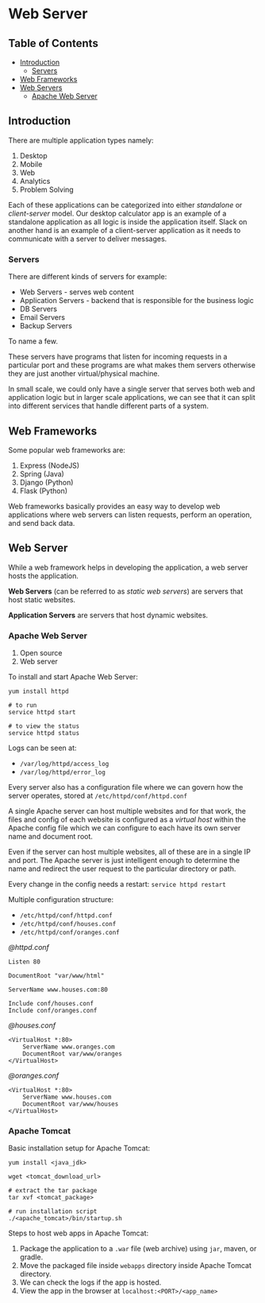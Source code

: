 # Web Server

## Table of Contents

-	[Introduction](#introduction)
	-	[Servers](#servers)
- [Web Frameworks](#web-frameworks)
- [Web Servers](#web-servers)
	- [Apache Web Server](#apache-web-server)

## Introduction

There are multiple application types namely:

1. Desktop
2. Mobile
3. Web
4. Analytics
5. Problem Solving

Each of these applications can be categorized into either *standalone* or *client-server* model. Our desktop calculator app is an example of a standalone application as all logic is inside the application itself. Slack on another hand is an example of a client-server application as it needs to communicate with a server to deliver messages.

### Servers

There are different kinds of servers for example:

- Web Servers - serves web content
- Application Servers - backend that is responsible for the business logic
- DB Servers
- Email Servers
- Backup Servers

To name a few.

These servers have programs that listen for incoming requests in a particular port and these programs are what makes them servers otherwise they are just another virtual/physical machine.

In small scale, we could only have a single server that serves both web and application logic but in larger scale applications, we can see that it can split into different services that handle different parts of a system.

## Web Frameworks

Some popular web frameworks are:

1. Express (NodeJS)
2. Spring (Java)
3. Django (Python)
4. Flask (Python)

Web frameworks basically provides an easy way to develop web applications where web servers can listen requests, perform an operation, and send back data.

## Web Server

While a web framework helps in developing the application, a web server hosts the application.

**Web Servers** (can be referred to as *static web servers*) are servers that host static websites.

**Application Servers** are servers that host dynamic websites.

### Apache Web Server

1. Open source
2. Web server

To install and start Apache Web Server:

```shell
yum install httpd

# to run
service httpd start

# to view the status
service httpd status
```

Logs can be seen at:

- `/var/log/httpd/access_log`
- `/var/log/httpd/error_log`

Every server also has a configuration file where we can govern how the server operates, stored at `/etc/httpd/conf/httpd.conf`

A single Apache server can host multiple websites and for that work, the files and config of each website is configured as a *virtual host* within the Apache config file which we can configure to each have its own server name and document root.

Even if the server can host multiple websites, all of these are in a single IP and port. The Apache server is just intelligent enough to determine the name and redirect the user request to the particular directory or path.

Every change in the config needs a restart: `service httpd restart`

Multiple configuration structure:

- `/etc/httpd/conf/httpd.conf`
- `/etc/httpd/conf/houses.conf`
- `/etc/httpd/conf/oranges.conf`

*@httpd.conf*
```
Listen 80

DocumentRoot "var/www/html"

ServerName www.houses.com:80

Include conf/houses.conf
Include conf/oranges.conf
```

*@houses.conf*
```
<VirtualHost *:80>
	ServerName www.oranges.com
	DocumentRoot var/www/oranges
</VirtualHost>
```

*@oranges.conf*
```
<VirtualHost *:80>
	ServerName www.houses.com
	DocumentRoot var/www/houses
</VirtualHost>
```

### Apache Tomcat

Basic installation setup for Apache Tomcat:

```shell
yum install <java_jdk>

wget <tomcat_download_url>

# extract the tar package
tar xvf <tomcat_package>

# run installation script
./<apache_tomcat>/bin/startup.sh
```

Steps to host web apps in Apache Tomcat:

1. Package the application to a `.war` file (web archive) using `jar`, maven, or gradle.
2. Move the packaged file inside `webapps` directory inside Apache Tomcat directory.
3. We can check the logs if the app is hosted.
4. View the app in the browser at `localhost:<PORT>/<app_name>`